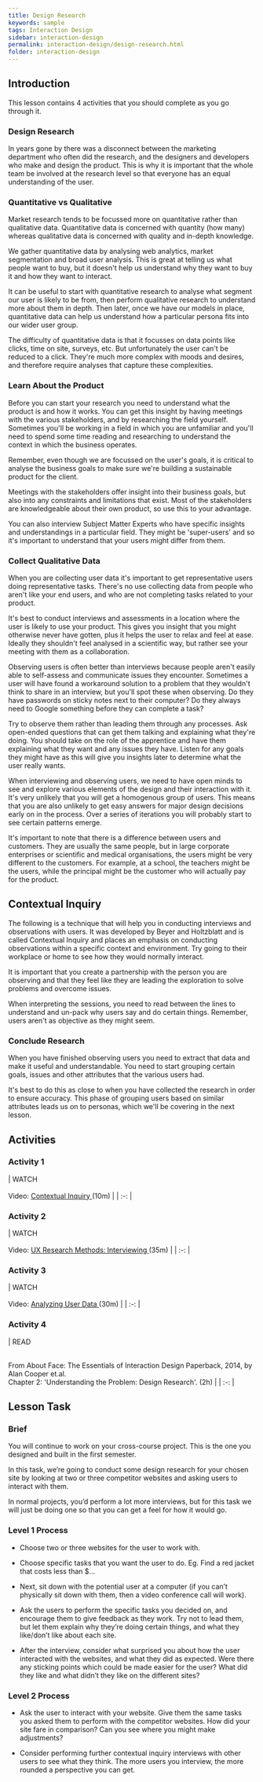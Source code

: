 ```yaml
---
title: Design Research
keywords: sample
tags: Interaction Design
sidebar: interaction-design
permalink: interaction-design/design-research.html
folder: interaction-design
---
```


## Introduction 

This lesson contains 4 activities that you should complete as you go through it. 

### Design Research 

In years gone by there was a disconnect between the marketing department who often did the research, and the designers and developers who make and design the product. This is why it is important that the whole team be involved at the research level so that everyone has an equal understanding of the user. 

### Quantitative vs Qualitative 

Market research tends to be focussed more on quantitative rather than qualitative data. Quantitative data is concerned with quantity (how many) whereas qualitative data is concerned with quality and in-depth knowledge. 
 
We gather quantitative data by analysing web analytics, market segmentation and broad user analysis. This is great at telling us what people want to buy, but it doesn't help us understand why they want to buy it and how they want to interact. 
 
It can be useful to start with quantitative research to analyse what segment our user is likely to be from, then perform qualitative research to understand more about them in depth. Then later, once we have our models in place, quantitative data can help us understand how a particular persona fits into our wider user group. 
 
The difficulty of quantitative data is that it focusses on data points like clicks, time on site, surveys, etc. But unfortunately the user can't be reduced to a click. They're much more complex with moods and desires, and therefore require analyses that capture these complexities. 

### Learn About the Product 

Before you can start your research you need to understand what the product is and how it works. You can get this insight by having meetings with the various stakeholders, and by researching the field yourself. Sometimes you'll be working in a field in which you are unfamiliar and you'll need to spend some time reading and researching to understand the context in which the business operates. 
 
Remember, even though we are focussed on the user's goals, it is critical to analyse the business goals to make sure we're building a sustainable product for the client. 
 
Meetings with the stakeholders offer insight into their business goals, but also into any constraints and limitations that exist. Most of the stakeholders are knowledgeable about their own product, so use this to your advantage. 
 
You can also interview Subject Matter Experts who have specific insights and understandings in a particular field. They might be 'super-users' and so it's important to understand that your users might differ from them. 

### Collect Qualitative Data 

When you are collecting user data it's important to get representative users doing representative tasks. There's no use collecting data from people who aren't like your end users, and who are not completing tasks related to your product. 
 
It's best to conduct interviews and assessments in a location where the user is likely to use your product. This gives you insight that you might otherwise never have gotten, plus it helps the user to relax and feel at ease. Ideally they shouldn't feel analysed in a scientific way, but rather see your meeting with them as a collaboration. 
 
Observing users is often better than interviews because people aren't easily able to self-assess and communicate issues they encounter. Sometimes a user will have found a workaround solution to a problem that they wouldn't think to share in an interview, but you'll spot these when observing. Do they have passwords on sticky notes next to their computer? Do they always need to Google something before they can complete a task? 
 
Try to observe them rather than leading them through any processes. Ask open-ended questions that can get them talking and explaining what they're doing. You should take on the role of the apprentice and have them explaining what they want and any issues they have. Listen for any goals they might have as this will give you insights later to determine what the user really wants. 
 
When interviewing and observing users, we need to have open minds to see and explore various elements of the design and their interaction with it. It's very unlikely that you will get a homogenous group of users. This means that you are also unlikely to get easy answers for major design decisions early on in the process. Over a series of iterations you will probably start to see certain patterns emerge. 
 
It's important to note that there is a difference between users and customers. They are usually the same people, but in large corporate enterprises or scientific and medical organisations, the users might be very different to the customers. For example, at a school, the teachers might be the users, while the principal might be the customer who will actually pay for the product. 

## Contextual Inquiry 

The following is a technique that will help you in conducting interviews and observations with users. It was developed by Beyer and Holtzblatt and is called Contextual Inquiry and places an emphasis on conducting observations within a specific context and environment. Try going to their workplace or home to see how they would normally interact. 
 
It is important that you create a partnership with the person you are observing and that they feel like they are leading the exploration to solve problems and overcome issues. 
 
When interpreting the sessions, you need to read between the lines to understand and un-pack why users say and do certain things. Remember, users aren't as objective as they might seem. 

### Conclude Research 

When you have finished observing users you need to extract that data and make it useful and understandable. You need to start grouping certain goals, issues and other attributes that the various users had. 
 
It's best to do this as close to when you have collected the research in order to ensure accuracy. This phase of grouping users based on similar attributes leads us on to personas, which we'll be covering in the next lesson. 

## Activities 

### Activity 1 

| WATCH<br><br>
 Video: [ Contextual Inquiry ](https://www.coursera.org/learn/design-research/lecture/gkGP5/contextual-inquiry) (10m)  |
| :-: |


### Activity 2 

| WATCH<br><br>
 Video: [ UX Research Methods: Interviewing ](https://www.linkedin.com/learning/ux-research-methods-interviewing/welcome?u=43268076) (35m)  |
| :-: |

### Activity 3 

| WATCH<br><br>
 Video: [ Analyzing User Data ](https://www.linkedin.com/learning/ux-design-2-analyzing-user-data/welcome?u=43268076) (30m)  |
| :-: |
 

### Activity 4 

| READ<br><br>
 
From About Face: The Essentials of Interaction Design Paperback, 2014, by Alan Cooper et.al.   
Chapter 2: 'Understanding the Problem: Design Research'. (2h) |
| :-: |

## Lesson Task 

### Brief 

You will continue to work on your cross-course project. This is the one you designed and built in the first semester. 
 
In this task, we’re going to conduct some design research for your chosen site by looking at two or three competitor websites and asking users to interact with them. 
 
In normal projects, you’d perform a lot more interviews, but for this task we will just be doing one so that you can get a feel for how it would go. 

### Level 1 Process 

- Choose two or three websites for the user to work with. 

- Choose specific tasks that you want the user to do. Eg. Find a red jacket that costs less than $... 

- Next, sit down with the potential user at a computer (if you can’t physically sit down with them, then a video conference call will work). 

- Ask the users to perform the specific tasks you decided on, and encourage them to give feedback as they work. Try not to lead them, but let them explain why they’re doing certain things, and what they like/don’t like about each site. 

- After the interview, consider what surprised you about how the user interacted with the websites, and what they did as expected. Were there any sticking points which could be made easier for the user? What did they like and what didn’t they like on the different sites? 

### Level 2 Process 

- Ask the user to interact with your website. Give them the same tasks you asked them to perform with the competitor websites. How did your site fare in comparison? Can you see where you might make adjustments? 

- Consider performing further contextual inquiry interviews with other users to see what they think. The more users you interview, the more rounded a perspective you can get. 